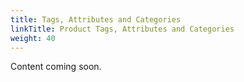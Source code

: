 ```yaml
---
title: Tags, Attributes and Categories
linkTitle: Product Tags, Attributes and Categories
weight: 40
---
```


Content coming soon.